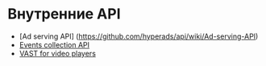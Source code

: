 # Внутренние API

* [Ad serving API] (https://github.com/hyperads/api/wiki/Ad-serving-API)
* [Events collection API](https://github.com/hyperads/api/wiki/Events-API)
* [VAST for video players](https://github.com/hyperads/api/wiki/VAST-player-API)
